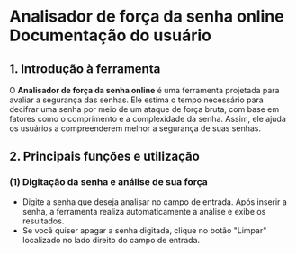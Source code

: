 # Analisador de força da senha online Documentação do usuário

## 1. Introdução à ferramenta

O **Analisador de força da senha online** é uma ferramenta projetada para avaliar a segurança das senhas. Ele estima o tempo necessário para decifrar uma senha por meio de um ataque de força bruta, com base em fatores como o comprimento e a complexidade da senha. Assim, ele ajuda os usuários a compreenderem melhor a segurança de suas senhas.

## 2. Principais funções e utilização

### (1) Digitação da senha e análise de sua força

- Digite a senha que deseja analisar no campo de entrada. Após inserir a senha, a ferramenta realiza automaticamente a análise e exibe os resultados.
- Se você quiser apagar a senha digitada, clique no botão "Limpar" localizado no lado direito do campo de entrada.